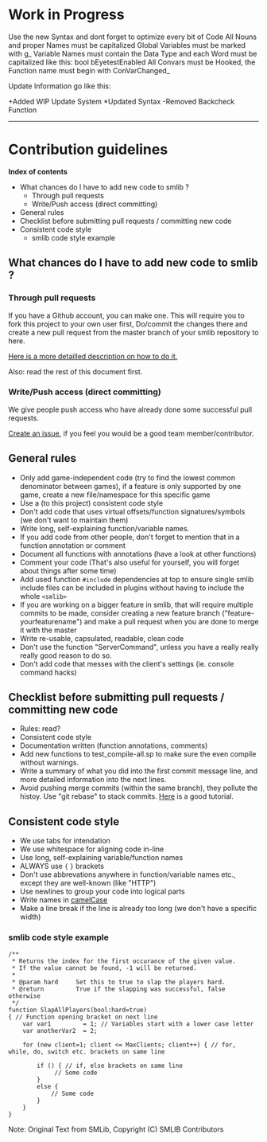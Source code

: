 # Work in Progress

Use the new Syntax and dont forget to optimize every bit of Code
All Nouns and proper Names must be capitalized
Global Variables must be marked with g_
Variable Names must contain the Data Type and each Word must be capitalized like this: bool bEyetestEnabled
All Convars must be Hooked, the Function name must begin with ConVarChanged_

Update Information go like this:

+Added WIP Update System
*Updated Syntax
-Removed Backcheck Function

--------------------------------------

# Contribution guidelines


**Index of contents**
* What chances do I have to add new code to smlib ?
	* Through pull requests
	* Write/Push access (direct committing)
* General rules
* Checklist before submitting pull requests / committing new code
* Consistent code style
	* smlib code style example

## What chances do I have to add new code to smlib ?

### Through pull requests

If you have a Github account, you can make one.
This will require you to fork this project to your own user first, Do/commit the changes there and create a new pull request from the master branch of your smlib repository to here.

[Here is a more detailled description on how to do it.](https://help.github.com/articles/using-pull-requests)

Also: read the rest of this document first.

### Write/Push access (direct committing)

We give people push access who have already done some successful pull requests.

[Create an issue](https://github.com/bcserv/smlib/issues/new), if you feel you would be a good team member/contributor.

## General rules

* Only add game-independent code (try to find the lowest common denominator between games), if a feature is only supported by one game, create a new file/namespace for this specific game
* Use a (to this project) consistent code style
* Don't add code that uses virtual offsets/function signatures/symbols (we don't want to maintain them)
* Write long, self-explaining function/variable names.
* If you add code from other people, don't forget to mention that in a function annotation or comment
* Document all functions with annotations (have a look at other functions)
* Comment your code (That's also useful for yourself, you will forget about things after some time)
* Add used function `#include` dependencies at top to ensure single smlib include files can be included in plugins without having to include the whole `<smlib>`
* If you are working on a bigger feature in smlib, that will require multiple commits to be made, consider creating a new feature branch ("feature-yourfeaturename") and make a pull request when you are done to merge it with the master
* Write re-usable, capsulated, readable, clean code
* Don't use the function "ServerCommand", unless you have a really really really good reason to do so.
* Don't add code that messes with the client's settings (ie. console command hacks)


## Checklist before submitting pull requests / committing new code

* Rules: read?
* Consistent code style
* Documentation written (function annotations, comments)
* Add new functions to test_compile-all.sp to make sure the even compile without warnings.
* Write a summary of what you did into the first commit message line, and more detailed information into the next lines.
* Avoid pushing merge commits (within the same branch), they pollute the histoy. Use "git rebase" to stack commits. [Here](http://randyfay.com/content/simpler-rebasing-avoiding-unintentional-merge-commits) is a good tutorial.

## Consistent code style

* We use tabs for intendation
* We use whitespace for aligning code in-line
* Use long, self-explaining variable/function names
* ALWAYS use `{` `}` brackets
* Don't use abbrevations anywhere in function/variable names etc., except they are well-known (like "HTTP")
* Use newlines to group your code into logical parts
* Write names in [camelCase](https://www.google.at/?q=camelCase)
* Make a line break if the line is already too long (we don't have a specific width)

### smlib code style example
```sourcepawn
/**
 * Returns the index for the first occurance of the given value.
 * If the value cannot be found, -1 will be returned.
 *
 * @param hard     Set this to true to slap the players hard.
 * @return         True if the slapping was successful, false otherwise
 */
function SlapAllPlayers(bool:hard=true)
{ // Function opening bracket on next line
	var var1         = 1; // Variables start with a lower case letter
	var anotherVar2  = 2;

	for (new client=1; client <= MaxClients; client++) { // for, while, do, switch etc. brackets on same line

		if () { // if, else brackets on same line
			 // Some code
		}
		else {
			// Some code
		}
	}
}
```

Note: Original Text from SMLib, Copyright (C) SMLIB Contributors
